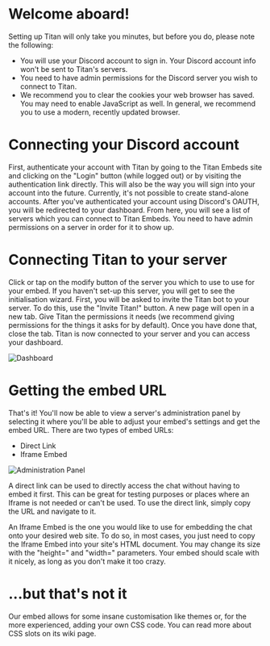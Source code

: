 # Welcome aboard!

Setting up Titan will only take you minutes, but before you do, please note the following:
* You will use your Discord account to sign in. Your Discord account info won't be sent to Titan's servers.
* You need to have admin permissions for the Discord server you wish to connect to Titan.
* We recommend you to clear the cookies your web browser has saved. You may need to enable JavaScript as well. In general, we recommend you to use a modern, recently updated browser.

# Connecting your Discord account

First, authenticate your account with Titan by going to the Titan Embeds site and clicking on the "Login" button (while logged out) or by visiting the authentication link directly. This will also be the way you will sign into your account into the future. Currently, it's not possible to create stand-alone accounts. After you've authenticated your account using Discord's OAUTH, you will be redirected to your dashboard. From here, you will see a list of servers which you can connect to Titan Embeds. You need to have admin permissions on a server in order for it to show up.

# Connecting Titan to your server

Click or tap on the modify button of the server you which to use to use for your embed. If you haven't set-up this server, you will get to see the initialisation wizard. First, you will be asked to invite the Titan bot to your server. To do this, use the "Invite Titan!" button. A new page will open in a new tab. Give Titan the permissions it needs (we recommend giving permissions for the things it asks for by default). Once you have done that, close the tab. Titan is now connected to your server and you can access your dashboard.

![Dashboard](https://i.imgur.com/hsMO3d7.png)

# Getting the embed URL 

That's it! You'll now be able to view a server's administration panel by selecting it where you'll be able to adjust your embed's settings and get the embed URL. There are two types of embed URLs:
* Direct Link
* Iframe Embed

![Administration Panel](https://i.imgur.com/oeSUILC.png)

A direct link can be used to directly access the chat without having to embed it first. This can be great for testing purposes or places where an Iframe is not needed or can't be used. To use the direct link, simply copy the URL and navigate to it.

An Iframe Embed is the one you would like to use for embedding the chat onto your desired web site. To do so, in most cases, you just need to copy the Iframe Embed into your site's HTML document. You may change its size with the "height=" and "width=" parameters. Your embed should scale with it nicely, as long as you don't make it too crazy.

# ...but that's not it 

Our embed allows for some insane customisation like themes or, for the more experienced, adding your own CSS code. You can read more about CSS slots on its wiki page.
